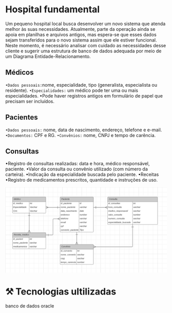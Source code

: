 # Hospital fundamental

Um pequeno hospital local busca desenvolver um novo sistema que atenda melhor às suas necessidades. Atualmente, parte da operação ainda se apoia em planilhas e arquivos antigos, mas espera-se que esses dados sejam transferidos para o novo sistema assim que ele estiver funcional. Neste momento, é necessário analisar com cuidado as necessidades desse cliente e sugerir uma estrutura de banco de dados adequada por meio de um Diagrama Entidade-Relacionamento.

## Médicos
`•Dados pessoais:`nome, especialidade, tipo (generalista, especialista ou residente).
`•Especialidades:` um médico pode ter uma ou mais especialidades.
•Pode haver registros antigos em formulário de papel que precisam ser incluídos.

## Pacientes
`•Dados pessoais:` nome, data de nascimento, endereço, telefone e e-mail.
`•Documentos:` CPF e RG.
`•Convênios:` nome, CNPJ e tempo de carência.

## Consultas
•Registro de consultas realizadas: data e hora, médico responsável, paciente.
•Valor da consulta ou convênio utilizado (com número da carteira).
•Indicação da especialidade buscada pelo paciente.
•Receitas
•Registro de medicamentos prescritos, quantidade e instruções de uso.

<img src="/diagrama.png">


# ⚒️ Tecnologias ultilizadas 
banco de dados oracle